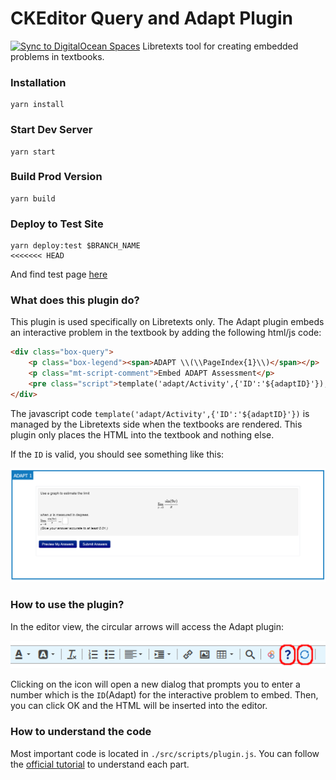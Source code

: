 # CKEditor Query and Adapt Plugin
[![Sync to DigitalOcean Spaces](https://github.com/LibreTexts/ckeditor-query-plugin/actions/workflows/dodeploy.yml/badge.svg?branch=main)](https://github.com/LibreTexts/ckeditor-query-plugin/actions/workflows/dodeploy.yml)
Libretexts tool for creating embedded problems in textbooks.

### Installation

```
yarn install
```

### Start Dev Server

```
yarn start
```

### Build Prod Version

```
yarn build
```

### Deploy to Test Site

```
yarn deploy:test $BRANCH_NAME
<<<<<<< HEAD
```

And find test page [here](https://query.libretexts.org/Development/Query_Plugin_Demo)

### What does this plugin do?

This plugin is used specifically on Libretexts only. The Adapt plugin embeds an interactive problem in the textbook by adding the following html/js code:

```html
<div class="box-query">
    <p class="box-legend"><span>ADAPT \\(\\PageIndex{1}\\)</span></p>
    <p class="mt-script-comment">Embed ADAPT Assessment</p>
    <pre class="script">template('adapt/Activity',{'ID':'${adaptID}'});</pre>
</div>
```

The javascript code `template('adapt/Activity',{'ID':'${adaptID}'})` is managed by the Libretexts side when the textbooks are rendered. This plugin only places the HTML into the textbook and nothing else.

If the `ID` is valid, you should see something like this:

![working example](document_visuals/adapt_example.png)

### How to use the plugin?

In the editor view, the circular arrows will access the Adapt plugin:

![toolbar](document_visuals/toolbar.png)

Clicking on the icon will open a new dialog that prompts you to enter a number which is the `ID`(Adapt) for the interactive problem to embed. Then, you can click OK and the HTML will be inserted into the editor.

### How to understand the code

Most important code is located in `./src/scripts/plugin.js`. You can follow the [official tutorial](https://ckeditor.com/docs/ckeditor4/latest/guide/plugin_sdk_sample_1.html) to understand each part.

